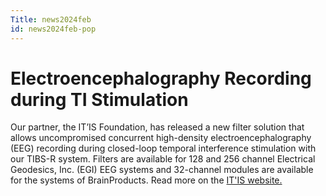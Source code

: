 ```yaml
---
Title: news2024feb
id: news2024feb-pop
---
```

# Electroencephalography Recording during TI Stimulation

Our partner, the IT’IS Foundation, has released a new filter solution that allows uncompromised concurrent high-density electroencephalography (EEG) recording during closed-loop temporal interference stimulation with our TIBS-R system. Filters are available for 128 and 256 channel Electrical Geodesics, Inc. (EGI) EEG systems and 32-channel modules are available for the systems of BrainProducts. Read more on the [IT'IS website.](https://itis.swiss/s/news-events/news/news/2023-2/new-high-end-filters-for-concurrent-hd-eeg-recording-and-ti-stimulation)

